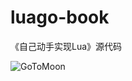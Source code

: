 # luago-book
《自己动手实现Lua》源代码


![GoToMoon](https://github.com/zxh0/luago-book/raw/master/GoToMoon.jpg)

